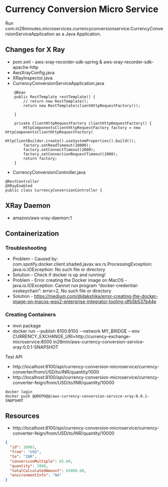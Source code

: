 # Currency Conversion Micro Service

Run com.in28minutes.microservices.currencyconversionservice.CurrencyConversionServiceApplication as a Java Application.

## Changes for X Ray

- pom.xml - aws-xray-recorder-sdk-spring & aws-xray-recorder-sdk-apache-http
- AwsXrayConfig.java
- XRayInspector.java
- CurrencyConversionServiceApplication.java

```
	@Bean
	public RestTemplate restTemplate() {
		// return new RestTemplate();
		return new RestTemplate(clientHttpRequestFactory());

	}

	private ClientHttpRequestFactory clientHttpRequestFactory() {
		HttpComponentsClientHttpRequestFactory factory = new HttpComponentsClientHttpRequestFactory(
				HttpClientBuilder.create().useSystemProperties().build());
		factory.setReadTimeout(10000);
		factory.setConnectTimeout(2000);
		factory.setConnectionRequestTimeout(2000);
		return factory;
	}

```


- CurrencyConversionController.java

```
@RestController
@XRayEnabled
public class CurrencyConversionController {
```

## XRay Daemon

- amazon/aws-xray-daemon:1


## Containerization

### Troubleshooting

- Problem - Caused by: com.spotify.docker.client.shaded.javax.ws.rs.ProcessingException: java.io.IOException: No such file or directory
- Solution - Check if docker is up and running!
- Problem - Error creating the Docker image on MacOS - java.io.IOException: Cannot run program “docker-credential-osxkeychain”: error=2, No such file or directory
- Solution - https://medium.com/@dakshika/error-creating-the-docker-image-on-macos-wso2-enterprise-integrator-tooling-dfb5b537b44e

### Creating Containers

- mvn package
- docker run --publish 8100:8100 --network MY_BRIDGE --env CURRENCY_EXCHANGE_URI=http://currency-exchange-microservice:8000 in28min/aws-currency-conversion-service-xray:0.0.1-SNAPSHOT



Test API 
- http://localhost:8100/api/currency-conversion-microservice/currency-converter/from/USD/to/INR/quantity/1000
- http://localhost:8100/api/currency-conversion-microservice/currency-converter-feign/from/USD/to/INR/quantity/10000

```
docker login
docker push @@REPO@@/aws-currency-conversion-service-xray:0.0.1-SNAPSHOT
```


## Resources

- http://localhost:8100/api/currency-conversion-microservice/currency-converter-feign/from/USD/to/INR/quantity/10000

```json
{
  "id": 10001,
  "from": "USD",
  "to": "INR",
  "conversionMultiple": 65.00,
  "quantity": 1000,
  "totalCalculatedAmount": 65000.00,
  "environmentInfo": "NA"
}
```